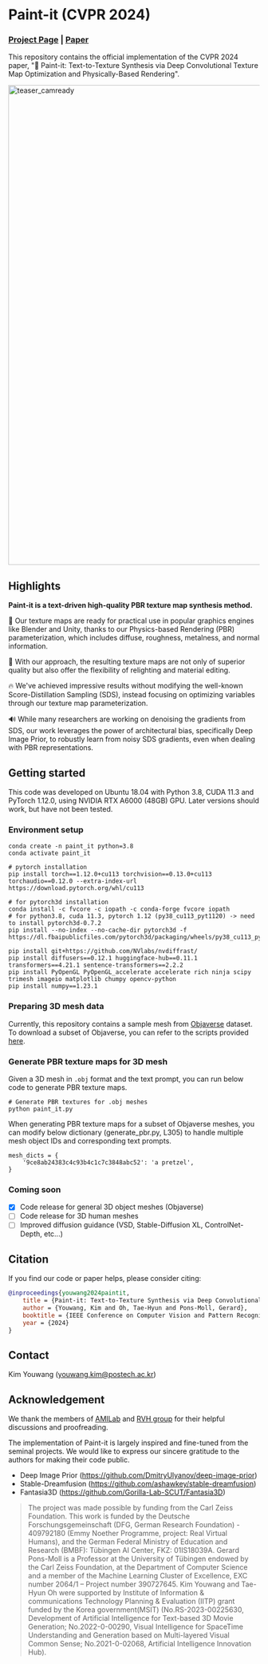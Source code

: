 # Paint-it (CVPR 2024)
### [Project Page](https://kim-youwang.github.io/paint-it) | [Paper](https://arxiv.org/abs/2312.11360)
This repository contains the official implementation of the CVPR 2024 paper, 
"🎨 Paint-it: Text-to-Texture Synthesis via Deep Convolutional Texture Map Optimization and Physically-Based Rendering".

<img width="960" alt="teaser_camready" src="https://github.com/postech-ami/paint-it/assets/55628873/e7069c3d-3fdf-4e01-b8dc-7e8a8f14d072">

## Highlights
**Paint-it is a text-driven high-quality PBR texture map synthesis method.** 

🌟 Our texture maps are ready for practical use in popular graphics engines like Blender and Unity, thanks to our Physics-based Rendering (PBR) parameterization, which includes diffuse, roughness, metalness, and normal information.

🎨 With our approach, the resulting texture maps are not only of superior quality but also offer the flexibility of relighting and material editing.

🔥 We've achieved impressive results without modifying the well-known Score-Distillation Sampling (SDS), instead focusing on optimizing variables through our texture map parameterization.

🔊 While many researchers are working on denoising the gradients from SDS, our work leverages the power of architectural bias, specifically Deep Image Prior, to robustly learn from noisy SDS gradients, even when dealing with PBR representations.


## Getting started
This code was developed on Ubuntu 18.04 with Python 3.8, CUDA 11.3 and PyTorch 1.12.0, using NVIDIA RTX A6000 (48GB) GPU. 
Later versions should work, but have not been tested.


### Environment setup

```
conda create -n paint_it python=3.8
conda activate paint_it

# pytorch installation
pip install torch==1.12.0+cu113 torchvision==0.13.0+cu113 torchaudio==0.12.0 --extra-index-url https://download.pytorch.org/whl/cu113

# for pytorch3d installation
conda install -c fvcore -c iopath -c conda-forge fvcore iopath
# for python3.8, cuda 11.3, pytorch 1.12 (py38_cu113_pyt1120) -> need to install pytorch3d-0.7.2 
pip install --no-index --no-cache-dir pytorch3d -f https://dl.fbaipublicfiles.com/pytorch3d/packaging/wheels/py38_cu113_pyt1120/download.html

pip install git+https://github.com/NVlabs/nvdiffrast/
pip install diffusers==0.12.1 huggingface-hub==0.11.1 transformers==4.21.1 sentence-transformers==2.2.2
pip install PyOpenGL PyOpenGL_accelerate accelerate rich ninja scipy trimesh imageio matplotlib chumpy opencv-python
pip install numpy==1.23.1
```

### Preparing 3D mesh data
Currently, this repository contains a sample mesh from [Objaverse](https://objaverse.allenai.org/) dataset.
To download a subset of Objaverse, you can refer to the scripts provided [here](https://github.com/daveredrum/Text2Tex?tab=readme-ov-file#benchmark-on-objaverse-subset).


### Generate PBR texture maps for 3D mesh
Given a 3D mesh in `.obj` format and the text prompt, you can run below code to generate PBR texture maps.
```
# Generate PBR textures for .obj meshes
python paint_it.py
```

When generating PBR texture maps for a subset of Objaverse meshes, 
you can modify below dictionary (generate_pbr.py, L305) to handle multiple mesh object IDs and corresponding text prompts.

```
mesh_dicts = {
    '9ce8ab24383c4c93b4c1c7c3848abc52': 'a pretzel',
}
```

### Coming soon
- [x] Code release for general 3D object meshes (Objaverse)
- [ ] Code release for 3D human meshes
- [ ] Improved diffusion guidance (VSD, Stable-Diffusion XL, ControlNet-Depth, etc...)

## Citation
If you find our code or paper helps, please consider citing:
````BibTeX
@inproceedings{youwang2024paintit,
    title = {Paint-it: Text-to-Texture Synthesis via Deep Convolutional Texture Map Optimization and Physically-Based Rendering},
    author = {Youwang, Kim and Oh, Tae-Hyun and Pons-Moll, Gerard},
    booktitle = {IEEE Conference on Computer Vision and Pattern Recognition (CVPR)},
    year = {2024}
}
````


## Contact
Kim Youwang (youwang.kim@postech.ac.kr)


## Acknowledgement
We thank the members of [AMILab](https://ami.postech.ac.kr/members) and [RVH group](https://virtualhumans.mpi-inf.mpg.de/people.html) for their helpful discussions and proofreading. 

The implementation of Paint-it is largely inspired and fine-tuned from the seminal projects.
We would like to express our sincere gratitude to the authors for making their code public.
- Deep Image Prior (https://github.com/DmitryUlyanov/deep-image-prior)
- Stable-Dreamfusion (https://github.com/ashawkey/stable-dreamfusion)
- Fantasia3D (https://github.com/Gorilla-Lab-SCUT/Fantasia3D)

> The project was made possible by funding from the Carl Zeiss Foundation. This work is funded by the Deutsche Forschungsgemeinschaft (DFG, German Research Foundation) - 409792180 (Emmy Noether Programme, project: Real Virtual Humans), and the German Federal Ministry of Education and Research (BMBF): Tübingen AI Center, FKZ: 01IS18039A. Gerard Pons-Moll is a Professor at the University of Tübingen endowed by the Carl Zeiss Foundation, at the Department of Computer Science and a member of the Machine Learning Cluster of Excellence, EXC number 2064/1 – Project number 390727645. Kim Youwang and Tae-Hyun Oh were supported by Institute of Information & communications Technology Planning & Evaluation (IITP) grant funded by the Korea government(MSIT) (No.RS-2023-00225630, Development of Artificial Intelligence for Text-based 3D Movie Generation; No.2022-0-00290, Visual Intelligence for SpaceTime Understanding and Generation based on Multi-layered Visual Common Sense; No.2021-0-02068, Artificial Intelligence Innovation Hub).




